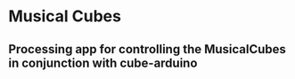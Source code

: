 # Musical Cubes

## Processing app for controlling the MusicalCubes in conjunction with cube-arduino
